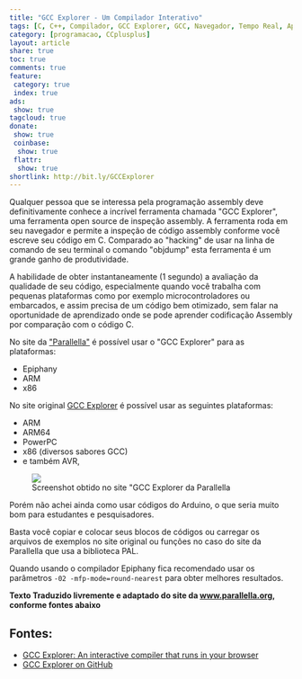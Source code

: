 ```yaml
---
title: "GCC Explorer - Um Compilador Interativo"
tags: [C, C++, Compilador, GCC Explorer, GCC, Navegador, Tempo Real, Aprendizado, ARM, Parallella, Epiphany, ARM64, AVR, x86, PowerPC]
category: [programacao, CCplusplus]
layout: article
share: true
toc: true
comments: true
feature:
 category: true
 index: true
ads: 
 show: true
tagcloud: true
donate:
 show: true
 coinbase:
  show: true
 flattr:
  show: true
shortlink: http://bit.ly/GCCExplorer
---
```

 

Qualquer pessoa que se interessa pela programação assembly deve definitivamente
conhece a incrível ferramenta chamada "GCC Explorer", uma ferramenta open 
source de inspeção assembly. A ferramenta roda em seu navegador e permite
a inspeção de código assembly conforme você escreve seu código em C. Comparado
ao "hacking" de usar na linha de comando de seu terminal o comando "objdump"
esta ferramenta é um grande ganho de produtividade.

<!--more-->

A habilidade de obter instantaneamente (1 segundo) a avaliação da qualidade de
seu código, especialmente quando você trabalha com pequenas plataformas como
por exemplo microcontroladores ou embarcados, e assim precisa de um código bem 
otimizado, sem falar na oportunidade de aprendizado onde se pode aprender 
codificação Assembly por comparação com o código C.

No site da ["Parallella"](http://gcc.parallella.org) é possível usar o "GCC 
Explorer" para as plataformas:

 * Epiphany
 * ARM
 * x86
 
No site original [GCC Explorer](http://gcc.godbolt.org) é possível usar as 
seguintes plataformas:

 * ARM
 * ARM64
 * PowerPC
 * x86 (diversos sabores GCC)
 * e também AVR, 
 
<figure>
<img src="{{ site.url }}/images/programacao/ccplusplus/Screenshot-from-2015-08-07-152220-1024x415.png" />
<figcaption>Screenshot obtido no site "GCC Explorer da Parallella</figcaption></figure>
Porém não achei ainda como usar códigos do Arduino, o que seria muito bom para
estudantes e pesquisadores.


Basta você copiar e colocar seus blocos de códigos ou carregar os arquivos de
exemplos no site original ou funções no caso do site da Parallella que usa a
biblioteca PAL.

Quando usando o compilador Epiphany fica recomendado usar os parâmetros 
`-02 -mfp-mode=round-nearest` para obter melhores resultados.

**Texto Traduzido livremente e adaptado do site da www.parallella.org, conforme
fontes abaixo**

## Fontes:

 * [GCC Explorer: An interactive compiler that runs in your browser](https://www.parallella.org/2015/08/07/curious-about-assembly-programming-check-this-out/)
 * [GCC Explorer on GitHub](https://github.com/mattgodbolt/gcc-explorer)
